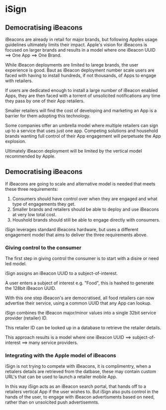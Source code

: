 # iSign
## Democratising iBeacons

iBeacons are already in retail for major brands, but following Apples usage guidelines ultimately limits their impact. Apple's vision for iBeacons is focused on larger brands and results in a model where one iBeacon UUID ==> One App ==> One Brand.

While iBeacon deployments are limited to larege brands, the user experience is good. Baut as iBeacon deployment number scale users are faced with having to install hundreds, if not thousands, of Apps to engage with retailers.

If users are dedicated enough to install a large number of iBeacon enabled Apps, they are then faced with a torrent of unsolicited notifications any time they pass by one of their App retailers.

Smaller retailers will find the cost of developing and marketing an App is a barrier for them adopting this technology.

Some companies offer an umbrella model where multiple retailers can sign up to a service that uses just one app.  Competing solutions and household brands wanting full control of their App engagement will perpetuate the App explosion.

Ultimately iBeacon deployment will be limited by the vertical model recommended by Apple.


## Democratising iBeacons

If iBeacons are going to scale and alternative model is needed that meets these three requirements:

  1. Consumers should have control over when they are engaged and what type of engagements they get.
  2. Smaller brands and retailers should be able to deploy and use iBeacons at very low total cost.
  3. Houshold brands should still be able to engage directly with consumers.

iSign leverages standard iBeacons hardware, but uses a different engagement model that aims to deliver the three requirements above.

### Giving control to the consumer

The first step in giving control the consumer is to start with a disire or need led model.

iSign assigns an iBeacon UUID to a subject-of-interest.

A user enters a subject of interest e.g. "Food", this is hashed to generate the 128bit iBeacon UUID.

With this one step iBeacon's are democratised, all food retailers can now advertise their service, using a common UUID that any App can lookup.

iSign combines the iBeacon major/minor values into a single 32bit service provider (retailer) ID.

This retailer ID can be looked up in a database to retrieve the retailer details.

This approach results is a model where one iBeacon UUID ==> subject-of-interest ==> many service providers.

### Integrating with the Apple model of iBeacons

iSign is not trying to compete with iBeacons, it is complimentry, when a retialers details are retrieved from the datbase, these may contain custom URL's that can be used to launch a retailer mobile App.

In this way iSign acts as an iBeacon search portal, that hands off to a retailers vertical App if the user wishes to. But iSign also puts control in the hands of the user, to engage with iBeacon advertisments based on need, rather than on unsolcited push advertisemnts.




